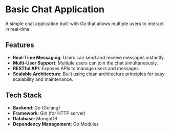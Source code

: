 # Basic Chat Application

A simple chat application built with Go that allows multiple users to interact in real-time.

## Features

- **Real-Time Messaging**: Users can send and receive messages instantly.
- **Multi-User Support**: Multiple users can join the chat simultaneously.
- **RESTful API**: Exposes APIs to manage users and messages.
- **Scalable Architecture**: Built using clean architecture principles for easy scalability and maintenance.

## Tech Stack

- **Backend**: Go (Golang)
- **Framework**: Gin (for HTTP server)
- **Database**: MongoDB
- **Dependency Management**: Go Modules